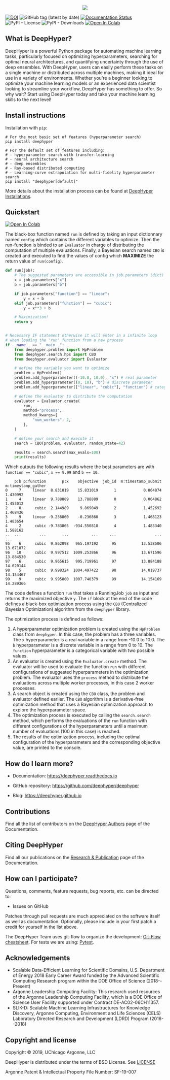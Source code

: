 <p align="center">
<img src="docs/_static/logo/medium.png">
</p>

[![DOI](https://zenodo.org/badge/156403341.svg)](https://zenodo.org/badge/latestdoi/156403341)
![GitHub tag (latest by date)](https://img.shields.io/github/tag-date/deephyper/deephyper.svg?label=version)
[![Documentation Status](https://readthedocs.org/projects/deephyper/badge/?version=latest)](https://deephyper.readthedocs.io/en/latest/?badge=latest)
![PyPI - License](https://img.shields.io/pypi/l/deephyper.svg)
![PyPI - Downloads](https://img.shields.io/pypi/dm/deephyper.svg?label=Pypi%20downloads)
[![Open In Colab](https://colab.research.google.com/assets/colab-badge.svg)](https://colab.research.google.com/github/deephyper/tutorials/blob/main/tutorials/colab/DeepHyper_101.ipynb)
<!-- [![Build Status](https://travis-ci.com/deephyper/deephyper.svg?branch=develop)](https://travis-ci.com/deephyper/deephyper) -->

## What is DeepHyper?

DeepHyper is a powerful Python package for automating machine learning tasks, particularly focused on optimizing hyperparameters, searching for optimal neural architectures, and quantifying uncertainty through the use of deep ensembles. With DeepHyper, users can easily perform these tasks on a single machine or distributed across multiple machines, making it ideal for use in a variety of environments. Whether you're a beginner looking to optimize your machine learning models or an experienced data scientist looking to streamline your workflow, DeepHyper has something to offer. So why wait? Start using DeepHyper today and take your machine learning skills to the next level!

## Install instructions

Installation with `pip`:

```console
# For the most basic set of features (hyperparameter search)
pip install deephyper

# For the default set of features including:
# - hyperparameter search with transfer-learning
# - neural architecture search
# - deep ensembles
# - Ray-based distributed computing
# - Learning-curve extrapolation for multi-fidelity hyperparameter search
pip install "deephyper[default]"
```

More details about the installation process can be found at [DeepHyper Installations](https://deephyper.readthedocs.io/en/latest/install/index.html).

## Quickstart

[![Open In Colab](https://colab.research.google.com/assets/colab-badge.svg)](https://colab.research.google.com/github/deephyper/tutorials/blob/main/tutorials/colab/DeepHyper_101.ipynb)

The black-box function named `run` is defined by taking an input dictionnary named `config` which contains the different variables to optimize. Then the run-function is binded to an `Evaluator` in charge of distributing the computation of multiple evaluations. Finally, a Bayesian search named `CBO` is created and executed to find the values of config which **MAXIMIZE** the return value of `run(config)`.

```python
def run(job):
    # The suggested parameters are accessible in job.parameters (dict)
    x = job.parameters["x"]
    b = job.parameters["b"]

    if job.parameters["function"] == "linear":
        y = x + b
    elif job.parameters["function"] == "cubic":
        y = x**3 + b

    # Maximization!
    return y


# Necessary IF statement otherwise it will enter in a infinite loop
# when loading the 'run' function from a new process
if __name__ == "__main__":
    from deephyper.problem import HpProblem
    from deephyper.search.hps import CBO
    from deephyper.evaluator import Evaluator

    # define the variable you want to optimize
    problem = HpProblem()
    problem.add_hyperparameter((-10.0, 10.0), "x") # real parameter
    problem.add_hyperparameter((0, 10), "b") # discrete parameter
    problem.add_hyperparameter(["linear", "cubic"], "function") # categorical parameter

    # define the evaluator to distribute the computation
    evaluator = Evaluator.create(
        run,
        method="process",
        method_kwargs={
            "num_workers": 2,
        },
    )

    # define your search and execute it
    search = CBO(problem, evaluator, random_state=42)

    results = search.search(max_evals=100)
    print(results)
```

Which outputs the following results where the best parameters are with `function == "cubic"`, 
`x == 9.99` and `b == 10`.

```verbatim
    p:b p:function       p:x    objective  job_id  m:timestamp_submit  m:timestamp_gather
0     7     linear  8.831019    15.831019       1            0.064874            1.430992
1     4     linear  9.788889    13.788889       0            0.064862            1.453012
2     0      cubic  2.144989     9.869049       2            1.452692            1.468436
3     9     linear -9.236860    -0.236860       3            1.468123            1.483654
4     2      cubic -9.783865  -934.550818       4            1.483340            1.588162
..  ...        ...       ...          ...     ...                 ...                 ...
95    6      cubic  9.862098   965.197192      95           13.538506           13.671872
96   10      cubic  9.997512  1009.253866      96           13.671596           13.884530
97    6      cubic  9.965615   995.719961      97           13.884188           14.020144
98    5      cubic  9.998324  1004.497422      98           14.019737           14.154467
99    9      cubic  9.995800  1007.740379      99           14.154169           14.289366
```

The code defines a function `run` that takes a RunningJob `job` as input and returns the maximized objective `y`. The `if` block at the end of the code defines a black-box optimization process using the `CBO` (Centralized Bayesian Optimization) algorithm from the `deephyper` library.

The optimization process is defined as follows:

1. A hyperparameter optimization problem is created using the `HpProblem` class from `deephyper`. In this case, the problem has a three variables. The `x` hyperparameter is a real variable in a range from -10.0 to 10.0. The `b` hyperparameter is a discrete variable in a range from 0 to 10. The `function` hyperparameter is a categorical variable with two possible values.
2. An evaluator is created using the `Evaluator.create` method. The evaluator will be used to evaluate the function `run` with different configurations of suggested hyperparameters in the optimization problem. The evaluator uses the `process` method to distribute the evaluations across multiple worker processes, in this case 2 worker processes.
3. A search object is created using the `CBO` class, the problem and evaluator defined earlier. The `CBO` algorithm is a derivative-free optimization method that uses a Bayesian optimization approach to explore the hyperparameter space.
4. The optimization process is executed by calling the `search.search` method, which performs the evaluations of the `run` function with different configurations of the hyperparameters until a maximum number of evaluations (100 in this case) is reached.
5. The results of the optimization process, including the optimal configuration of the hyperparameters and the corresponding objective value, are printed to the console.

## How do I learn more?

* Documentation: <https://deephyper.readthedocs.io>

* GitHub repository: <https://github.com/deephyper/deephyper>

* Blog: <https://deephyper.github.io>

## Contributions

Find all the list of contributors on the [DeepHyper Authors](https://deephyper.github.io/aboutus) page of the Documentation.

## Citing DeepHyper

Find all our publications on the [Research & Publication](https://deephyper.github.io/papers) page of the Documentation.

## How can I participate?

Questions, comments, feature requests, bug reports, etc. can be directed to:

* Issues on GitHub

Patches through pull requests are much appreciated on the software itself as well as documentation.
Optionally, please include in your first patch a credit for yourself in the list above.

The DeepHyper Team uses git-flow to organize the development: [Git-Flow cheatsheet](https://danielkummer.github.io/git-flow-cheatsheet/). For tests we are using: [Pytest](https://docs.pytest.org/en/latest/).

## Acknowledgements

* Scalable Data-Efficient Learning for Scientific Domains, U.S. Department of Energy 2018 Early Career Award funded by the Advanced Scientific Computing Research program within the DOE Office of Science (2018--Present)
* Argonne Leadership Computing Facility: This research used resources of the Argonne Leadership Computing Facility, which is a DOE Office of Science User Facility supported under Contract DE-AC02-06CH11357.
* SLIK-D: Scalable Machine Learning Infrastructures for Knowledge Discovery, Argonne Computing, Environment and Life Sciences (CELS) Laboratory Directed Research and Development (LDRD) Program (2016--2018)

## Copyright and license

Copyright © 2019, UChicago Argonne, LLC

DeepHyper is distributed under the terms of BSD License. See [LICENSE](https://github.com/deephyper/deephyper/blob/master/LICENSE.md)

Argonne Patent & Intellectual Property File Number: SF-19-007
